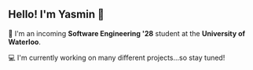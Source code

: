 ## Hello! I'm Yasmin 👋
🐰 I'm an incoming **Software Engineering '28** student at the **University of Waterloo**.

💻 I'm currently working on many different projects...so stay tuned!
